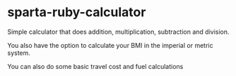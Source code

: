 # sparta-ruby-calculator


Simple calculator that does addition, multiplication, subtraction and division.

You also have the option to calculate your BMI in the imperial or metric system.

You can also do some basic travel cost and fuel calculations
